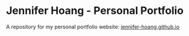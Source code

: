 # Jennifer Hoang - Personal Portfolio
A repository for my personal portfolio website: [jennifer-hoang.github.io](https://jennifer-hoang.github.io)

